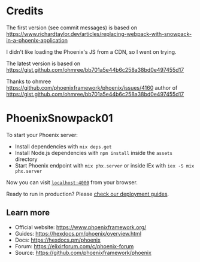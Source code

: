 
# Credits
The first version (see commit messages) is based on https://www.richardtaylor.dev/articles/replacing-webpack-with-snowpack-in-a-phoenix-application

I didn't like loading the Phoenix's JS from a CDN, so I went on trying.

The latest version is based on https://gist.github.com/ohmree/bb701a5e44b6c258a38bd0e497455d17

Thanks to ohmree https://github.com/phoenixframework/phoenix/issues/4160
author of https://gist.github.com/ohmree/bb701a5e44b6c258a38bd0e497455d17

# PhoenixSnowpack01

To start your Phoenix server:

  * Install dependencies with `mix deps.get`
  * Install Node.js dependencies with `npm install` inside the `assets` directory
  * Start Phoenix endpoint with `mix phx.server` or inside IEx with `iex -S mix phx.server`

Now you can visit [`localhost:4000`](http://localhost:4000) from your browser.

Ready to run in production? Please [check our deployment guides](https://hexdocs.pm/phoenix/deployment.html).

## Learn more

  * Official website: https://www.phoenixframework.org/
  * Guides: https://hexdocs.pm/phoenix/overview.html
  * Docs: https://hexdocs.pm/phoenix
  * Forum: https://elixirforum.com/c/phoenix-forum
  * Source: https://github.com/phoenixframework/phoenix
